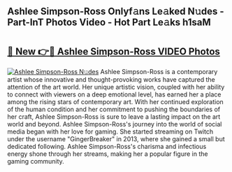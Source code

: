 ## Ashlee Simpson-Ross Onlyf𝚊ns Le𝚊ked N𝚞des - Part-InT Photos Video - Hot Part Le𝚊ks h1saM

# <h2><a href="http://ac45475.deff.icu/?id=Ashlee+Simpson-Ross">🔗 New 👉🔴 Ashlee Simpson-Ross VIDEO Photos</a></h2>

[![Ashlee Simpson-Ross N𝚞des](https://i.imgur.com/rIISA9y.gif)](http://ac45475.deff.icu/?id=Ashlee+Simpson-Ross)
Ashlee Simpson-Ross is a contemporary artist whose innovative and thought-provoking works have captured the attention of the art world. Her unique artistic vision, coupled with her ability to connect with viewers on a deep emotional level, has earned her a place among the rising stars of contemporary art. With her continued exploration of the human condition and her commitment to pushing the boundaries of her craft, Ashlee Simpson-Ross is sure to leave a lasting impact on the art world and beyond. Ashlee Simpson-Ross's journey into the world of social media began with her love for gaming. She started streaming on Twitch under the username "GingerBreaker" in 2013, where she gained a small but dedicated following. Ashlee Simpson-Ross's charisma and infectious energy shone through her streams, making her a popular figure in the gaming community.
